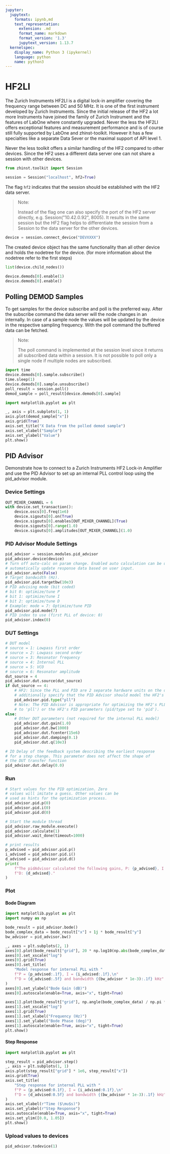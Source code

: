 ```yaml
---
jupyter:
  jupytext:
    formats: ipynb,md
    text_representation:
      extension: .md
      format_name: markdown
      format_version: '1.3'
      jupytext_version: 1.13.7
  kernelspec:
    display_name: Python 3 (ipykernel)
    language: python
    name: python3
---
```


# HF2LI

The Zurich Instruments HF2LI is a digital lock-in amplifier covering the
frequency range between DC and 50 MHz. It is one of the first instrument
developed by Zurich Instruments. Since the initial release of the HF2 a lot more
Instruments have joined the family of Zurich Instrument and the features of
LabOne where constantly upgraded. Never the less the HF2LI offers exceptional
features and measurement performance and is of course still fully supported by
LabOne and zhinst-toolkit. However it has a few specialties like a separate
Data Sever or the maximal support of API level 1.

Never the less toolkit offers a similar handling of the HF2 compared to other
devices. Since the HF2 uses a different data server one can not share a session
with other devices.

```python
from zhinst.toolkit import Session

session = Session("localhost", hf2=True)
```

The flag ``hf2`` indicates that the session should be established with the HF2
data server.

> Note:
>
> Instead of the flag one can also specify the port of the HF2 server directly,
> e.g. Session("10.42.0.92", 8005). It results in the same session but the
> HF2 flag helps to differentiate the session from a Session to the data server
> for the other devices.

```python
device = session.connect_device("DEVXXXX")
```

The created device object has the same functionality than all other device and
holds the nodetree for the device. (for more information about the nodetree
refer to the first steps)

```python
list(device.child_nodes())
```

```python
device.demods[0].enable(1)
device.demods[0].enable()
```

## Polling DEMOD Samples

To get samples for the device subscribe and poll is the preferred way.
After the subscribe command the data server will the node changes in an
internally. In case of a sample node the values will be updated by the device in
the respective sampling frequency. With the poll command the buffered data can
be fetched.

> Note:
>
> The poll command is implemented at the session level since it returns all
> subscribed data within a session. It is not possible to poll only a single
> node if multiple nodes are subscribed.

```python
import time
device.demods[0].sample.subscribe()
time.sleep(1)
device.demods[0].sample.unsubscribe()
poll_result = session.poll()
demod_sample = poll_result[device.demods[0].sample]
```

```python
import matplotlib.pyplot as plt

_, axis = plt.subplots(1, 1)
axis.plot(demod_sample["x"])
axis.grid(True)
axis.set_title("X Data from the polled demod sample")
axis.set_xlabel("Sample")
axis.set_ylabel("Value")
plt.show()
```

## PID Advisor

Demonstrate how to connect to a Zurich Instruments HF2 Lock-in Amplifier and use
the PID Advisor to set up an internal PLL control loop using the pid_advisor
module.

### Device Settings

```python
OUT_MIXER_CHANNEL = 6
with device.set_transaction():
    device.oscs[0].freq(1e6)
    device.sigouts[0].on(True)
    device.sigouts[0].enables[OUT_MIXER_CHANNEL](True)
    device.sigouts[0].range(1.0)
    device.sigouts[0].amplitudes[OUT_MIXER_CHANNEL](1.0)
```

### PID Advisor Module Settings

```python
pid_advisor = session.modules.pid_advisor
pid_advisor.device(device)
# Turn off auto-calc on param change. Enabled auto calculation can be used to
# automatically update response data based on user input.
pid_advisor.auto(False)
# Target bandwidth (Hz).
pid_advisor.pid.targetbw(10e3)
# PID advising mode (bit coded)
# bit 0: optimize/tune P
# bit 1: optimize/tune I
# bit 2: optimize/tune D
# Example: mode = 7: Optimize/tune PID
pid_advisor.pid.mode(7)
# PID index to use (first PLL of device: 0)
pid_advisor.index(0)
```

### DUT Settings

```python
# DUT model
# source = 1: Lowpass first order
# source = 2: Lowpass second order
# source = 3: Resonator frequency
# source = 4: Internal PLL
# source = 5: VCO
# source = 6: Resonator amplitude
dut_source = 4
pid_advisor.dut.source(dut_source)
if dut_source == 4:
    # HF2: Since the PLL and PID are 2 separate hardware units on the device, we need to
    # additionally specify that the PID Advisor should model the HF2's PLL.
    pid_advisor.pid.type("pll")
    # Note: The PID Advisor is appropriate for optimizing the HF2's PLL parameters (pid/type set
    # to 'pll') or the HF2's PID parameters (pid/type set to 'pid').
else:
    # Other DUT parameters (not required for the internal PLL model)
    pid_advisor.dut.gain(1.0)
    pid_advisor.dut.bw(1000)
    pid_advisor.dut.fcenter(15e6)
    pid_advisor.dut.damping(0.1)
    pid_advisor.dut.q(10e3)

# IO Delay of the feedback system describing the earliest response
# for a step change. This parameter does not affect the shape of
# the DUT transfer function
pid_advisor.dut.delay(0.0)
```

### Run

```python
# Start values for the PID optimization. Zero
# values will imitate a guess. Other values can be
# used as hints for the optimization process.
pid_advisor.pid.p(0)
pid_advisor.pid.i(0)
pid_advisor.pid.d(0)

# Start the module thread
pid_advisor.raw_module.execute()
pid_advisor.calculate(1)
pid_advisor.wait_done(timeout=1000)

# print results
p_advised = pid_advisor.pid.p()
i_advised = pid_advisor.pid.i()
d_advised = pid_advisor.pid.d()
print(
    f"The pidAdvisor calculated the following gains, P: {p_advised}, I: {i_advised}, "
    f"D: {d_advised}."
)
```

### Plot

#### Bode Diagram

```python
import matplotlib.pyplot as plt
import numpy as np

bode_result = pid_advisor.bode()
bode_complex_data = bode_result["x"] + 1j * bode_result["y"]
bw_advisor = pid_advisor.bw()

_, axes = plt.subplots(2, 1)
axes[0].plot(bode_result["grid"], 20 * np.log10(np.abs(bode_complex_data)))
axes[0].set_xscale("log")
axes[0].grid(True)
axes[0].set_title(
    "Model response for internal PLL with "
    f"P = {p_advised:.1f}, I = {i_advised:.1f},\n"
    f"D = {d_advised:.5f} and bandwidth {(bw_advisor * 1e-3):.1f} kHz"
)
axes[0].set_ylabel("Bode Gain (dB)")
axes[0].autoscale(enable=True, axis="x", tight=True)

axes[1].plot(bode_result["grid"], np.angle(bode_complex_data) / np.pi * 180)
axes[1].set_xscale("log")
axes[1].grid(True)
axes[1].set_xlabel("Frequency (Hz)")
axes[1].set_ylabel("Bode Phase (deg)")
axes[1].autoscale(enable=True, axis="x", tight=True)
plt.show()
```

#### Step Response

```python
import matplotlib.pyplot as plt

step_result = pid_advisor.step()
_, axis = plt.subplots(1, 1)
axis.plot(step_result["grid"] * 1e6, step_result["x"])
axis.grid(True)
axis.set_title(
    "Step response for internal PLL with "
    f"P = {p_advised:0.1f}, I = {i_advised:0.1f},\n"
    f"D = {d_advised:0.5f} and bandwidth {(bw_advisor * 1e-3):.1f} kHz"
)
axis.set_xlabel(r"Time ($\mu$s)")
axis.set_ylabel(r"Step Response")
axis.autoscale(enable=True, axis="x", tight=True)
axis.set_ylim([0.0, 1.05])
plt.show()
```

### Upload values to devices

```python
pid_advisor.todevice(1)
```

```python

```
